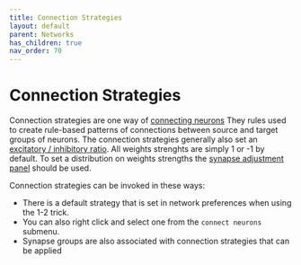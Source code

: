 ```yaml
---
title: Connection Strategies
layout: default
parent: Networks
has_children: true
nav_order: 70
---
```


# Connection Strategies

Connection strategies are one way of [connecting neurons](../buildBasics#Connection_Methods) They rules used to create rule-based patterns of connections between source and target groups of neurons. The connection strategies generally also set an [excitatory / inhibitory ratio](../otherDialogs#Excitatory-Inhibitory-Ratio). All weights strenghts are simply 1 or -1 by default. To set a distribution on weights strengths the [synapse adjustment panel](../otherDialogs#Synapse-Adjustment-Dialog) should be used.

Connection strategies can be invoked in these ways:

- There is a default strategy that is set in network preferences when using the 1-2 trick. 
- You can also right click and select one from the `connect neurons` submenu.
- Synapse groups are also associated with connection strategies that can be applied
